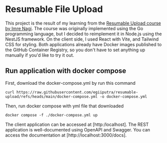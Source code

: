 # Resumable File Upload

This project is the result of my learning from the [Resumable Upload course by Imre Nagi](https://courses.imrenagi.com/implementing-resumable-upload). The course was originally implemented using the Go programming language, but I decided to reimplement it in Node.js using the NestJS framework. On the client side, I used React with Vite, and Tailwind CSS for styling. Both applications already have Docker images published to the GitHub Container Registry, so you don't have to set anything up manually if you'd like to try it out.


## Run application with docker compose

First, download the docker-compose.yml by run this command

```
curl https://raw.githubusercontent.com/egiiputra/resumable-upload/refs/heads/main/docker-compose.yml -o docker-compose.yml
```

Then, run docker compose with yml file that downloaded
```
docker compose -f ./docker-compose.yml up
```

The client application can be accessed at [http:/localhost]. The REST application is well-documented using OpenAPI and Swagger. You can access the documentation at [http://localhost:3000/docs].